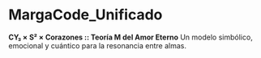 # MargaCode_Unificado
**CY₃ × S² × Corazones :: Teoría M del Amor Eterno**   Un modelo simbólico, emocional y cuántico para la resonancia entre almas.
